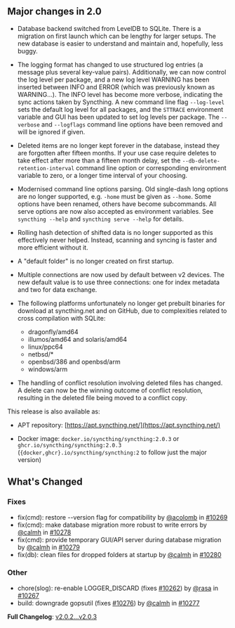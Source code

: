 ## Major changes in 2.0

- Database backend switched from LevelDB to SQLite. There is a migration on
    first launch which can be lengthy for larger setups. The new database is
    easier to understand and maintain and, hopefully, less buggy.
  
- The logging format has changed to use structured log entries (a message
    plus several key-value pairs). Additionally, we can now control the log
    level per package, and a new log level WARNING has been inserted between
    INFO and ERROR (which was previously known as WARNING...). The INFO level
    has become more verbose, indicating the sync actions taken by Syncthing. A
    new command line flag `--log-level` sets the default log level for all
    packages, and the `STTRACE` environment variable and GUI has been updated
    to set log levels per package. The `--verbose` and `--logflags` command
    line options have been removed and will be ignored if given.
  
- Deleted items are no longer kept forever in the database, instead they are
    forgotten after fifteen months. If your use case require deletes to take
    effect after more than a fifteen month delay, set the
    `--db-delete-retention-interval` command line option or corresponding
    environment variable to zero, or a longer time interval of your choosing.
  
- Modernised command line options parsing. Old single-dash long options are
    no longer supported, e.g. `-home` must be given as `--home`. Some options
    have been renamed, others have become subcommands. All serve options are
    now also accepted as environment variables. See `syncthing --help` and
    `syncthing serve --help` for details.
  
- Rolling hash detection of shifted data is no longer supported as this
    effectively never helped. Instead, scanning and syncing is faster and more
    efficient without it.
  
- A "default folder" is no longer created on first startup.
  
- Multiple connections are now used by default between v2 devices. The new
    default value is to use three connections: one for index metadata and two
    for data exchange.
  
- The following platforms unfortunately no longer get prebuilt binaries for
    download at syncthing.net and on GitHub, due to complexities related to
    cross compilation with SQLite:
  
    - dragonfly/amd64
    - illumos/amd64 and solaris/amd64
    - linux/ppc64
    - netbsd/*
    - openbsd/386 and openbsd/arm
    - windows/arm
- The handling of conflict resolution involving deleted files has changed. A
    delete can now be the winning outcome of conflict resolution, resulting in
    the deleted file being moved to a conflict copy.
  

This release is also available as:

- APT repository: [https://apt.syncthing.net/](https://apt.syncthing.net/)
  
- Docker image: `docker.io/syncthing/syncthing:2.0.3` or `ghcr.io/syncthing/syncthing:2.0.3`
    (`{docker,ghcr}.io/syncthing/syncthing:2` to follow just the major version)
  

## What's Changed

### Fixes

- fix(cmd): restore --version flag for compatibility by [@acolomb](https://github.com/acolomb) in [#10269](https://github.com/syncthing/syncthing/pull/10269)
- fix(cmd): make database migration more robust to write errors by [@calmh](https://github.com/calmh) in [#10278](https://github.com/syncthing/syncthing/pull/10278)
- fix(cmd): provide temporary GUI/API server during database migration by [@calmh](https://github.com/calmh) in [#10279](https://github.com/syncthing/syncthing/pull/10279)
- fix(db): clean files for dropped folders at startup by [@calmh](https://github.com/calmh) in [#10280](https://github.com/syncthing/syncthing/pull/10280)

### Other

- chore(slog): re-enable LOGGER_DISCARD (fixes [#10262](https://github.com/syncthing/syncthing/issues/10262)) by [@rasa](https://github.com/rasa) in [#10267](https://github.com/syncthing/syncthing/pull/10267)
- build: downgrade gopsutil (fixes [#10276](https://github.com/syncthing/syncthing/issues/10276)) by [@calmh](https://github.com/calmh) in [#10277](https://github.com/syncthing/syncthing/pull/10277)

**Full Changelog**: [v2.0.2...v2.0.3](https://github.com/syncthing/syncthing/compare/v2.0.2...v2.0.3)